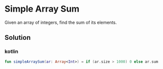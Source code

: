 # Simple Array Sum
Given an array of integers, find the sum of its elements.

## Solution

### kotlin
```kt
fun simpleArraySum(ar: Array<Int>) = if (ar.size > 1000) 0 else ar.sum()
```